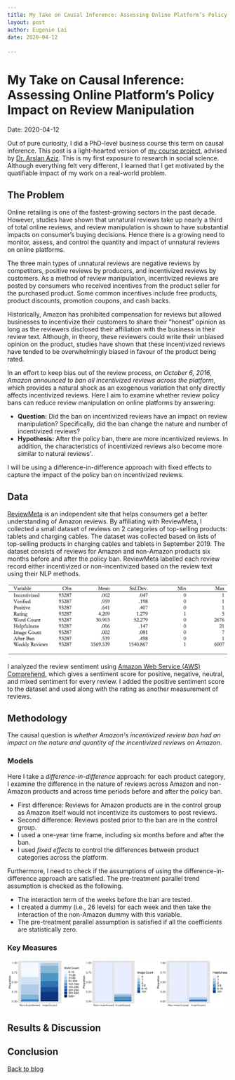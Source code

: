 ```yaml
---
title: My Take on Causal Inference: Assessing Online Platform’s Policy Impact on Review Manipulation
layout: post
author: Eugenie Lai
date: 2020-04-12

---
```


# My Take on Causal Inference: Assessing Online Platform’s Policy Impact on Review Manipulation  
Date: 2020-04-12

Out of pure curiosity, I did a PhD-level business course this term on causal inference. This post is a light-hearted version of [my course project](/docs/work/policy.pdf), advised by [Dr. Arslan Aziz](https://www.sauder.ubc.ca/people/arslan-aziz). This is my first exposure to research in social science. Although everything felt very different, I learned that I get motivated by the quatifiable impact of my work on a real-world problem.

## The Problem
Online retailing is one of the fastest-growing sectors in the past decade. However, studies have shown that unnatural reviews take up nearly a third of total online reviews, and review manipulation is shown to have substantial impacts on consumer’s buying decisions. Hence there is a growing need to monitor, assess, and control the quantity and impact of unnatural reviews on online platforms.

The three main types of unnatural reviews are negative reviews by competitors, positive reviews by producers, and incentivized reviews by customers. As a method of review manipulation, incentivized reviews are posted by consumers who received incentives from the product seller for the purchased product. Some common incentives include free products, product discounts, promotion coupons, and cash backs.

Historically, Amazon has prohibited compensation for reviews but allowed businesses to incentivize their customers to share their “honest” opinion as long as the reviewers disclosed their affiliation with the business in their review text. Although, in theory, these reviewers could write their unbiased opinion on the product, studies have shown that these incentivized reviews have tended to be overwhelmingly biased in favour of the product being rated. 

In an effort to keep bias out of the review process, *on October 6, 2016, Amazon announced to ban all incentivized reviews across the platform*, which provides a natural shock as an exogenous variation that only directly affects incentivized reviews. Here I aim to examine whether review policy bans can reduce review manipulation on online platforms by answering:  
* **Question:** Did the ban on incentivized reviews have an impact on review manipulation? Specifically, did the ban change the nature and number of incentivized reviews?
* **Hypothesis:** After the policy ban, there are more incentivized reviews. In addition, the characteristics of incentivized reviews also become more similar to natural reviews'.

I will be using a difference-in-difference approach with fixed effects to capture the impact of the policy ban on incentivized reviews.

## Data
[ReviewMeta](https://reviewmeta.com/) is an independent site that helps consumers get a better understanding of Amazon reviews. By affiliating with ReviewMeta, I collected a small dataset of reviews on 2 categories of top-selling products: tablets and charging cables. The dataset was collected based on lists of top-selling products in charging cables and tablets in September 2019. The dataset consists of reviews for Amazon and non-Amazon products six months before and after the policy ban. ReviewMeta labelled each review record either incentivized or non-incentivized based on the review text using their NLP methods.

![alt text][descriptive_reviews]

I analyzed the review sentiment using [Amazon Web Service (AWS) Comprehend](https://aws.amazon.com/comprehend/), which gives a sentiment score for positive, negative, neutral, and mixed sentiment for every review. I added the positive sentiment score to the dataset and used along with the rating as another measurement of reviews.  

## Methodology
The causal question is *whether Amazon's incentivized review ban had an impact on the nature and quantity of the incentivized reviews on Amazon*. 

### Models
Here I take a *difference-in-difference* approach: for each product category, I examine the difference in the nature of reviews across Amazon and non-Amazon products and across time periods before and after the policy ban. 
* First difference: Reviews for Amazon products are in the control group as Amazon itself would not incentivize its customers to post reviews. 
* Second difference: Reviews posted prior to the ban are in the control group.
* I used a one-year time frame, including six months before and after the ban.
* I used *fixed effects* to control the differences between product categories across the platform.

Furthermore, I need to check if the assumptions of using the difference-in-difference approach are satisfied. The pre-treatment parallel trend assumption is checked as the following.
* The interaction term of the weeks before the ban are tested.
* I created a dummy (i.e., 26 levels) for each week and then take the interaction of the non-Amazon dummy with this variable.
* The pre-treatment parallel assumption is satisfied if all the coefficients are statistically zero.

### Key Measures
![alt text][exploratory_analysis]

## Results & Discussion

## Conclusion

[Back to blog](../blog.html)

[descriptive_reviews]: /assets/posts/descriptive_reviews.png "descriptive_reviews.png"
[exploratory_analysis]: /assets/posts/exploratory_analysis.png "exploratory_analysis.png"
